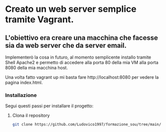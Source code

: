 <WEB SERVER CON VAGRANT>

# Creato un web server semplice tramite Vagrant.

## L'obiettivo era creare una macchina che facesse sia da web server che da server email.

Implementerò la cosa in futuro, al momento semplicente installo tramite Shell Apache2 e permetto di accedere alla porta 80 della mia VM alla porta 8080 della mia macchina host.

Una volta fatto vagrant up mi basta fare http://localhost:8080 per vedere la pagina index.html.

### Installazione

Segui questi passi per installare il progetto:

1. Clona il repository
   ```bash
   git clone https://github.com/Ludovico1997/formazione_sou/tree/main/devops_everywhere